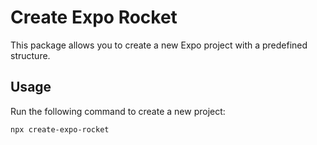 # Create Expo Rocket

This package allows you to create a new Expo project with a predefined structure.

## Usage

Run the following command to create a new project:

```bash
npx create-expo-rocket
```
